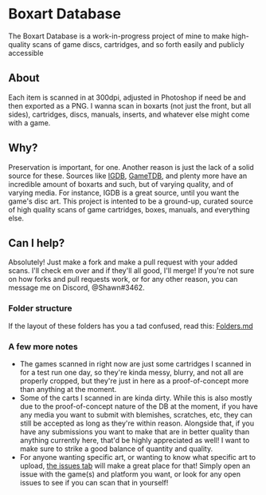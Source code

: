 # Boxart Database
The Boxart Database is a work-in-progress project of mine to make high-quality scans of game discs, cartridges, and so forth easily and publicly accessible

## About
Each item is scanned in at 300dpi, adjusted in Photoshop if need be and then exported as a PNG. I wanna scan in boxarts (not just the front, but all sides), cartridges, discs, manuals, inserts, and whatever else might come with a game.

## Why?
Preservation is important, for one. Another reason is just the lack of a solid source for these. Sources like [IGDB](https://www.igdb.com/discover), [GameTDB](https://www.gametdb.com/), and plenty more have an incredible amount of boxarts and such, but of varying quality, and of varying media. For instance, IGDB is a great source, until you want the game's disc art. This project is intented to be a ground-up, curated source of high quality scans of game cartridges, boxes, manuals, and everything else.

## Can I help?
Absolutely! Just make a fork and make a pull request with your added scans. I'll check em over and if they'll all good, I'll merge! If you're not sure on how forks and pull requests work, or for any other reason, you can message me on Discord, @Shawn#3462.

### Folder structure
If the layout of these folders has you a tad confused, read this: [Folders.md](https://github.com/shawnshyguy/Boxart/blob/master/Folders.md)

### A few more notes

- The games scanned in right now are just some cartridges I scanned in for a test run one day, so they're kinda messy, blurry, and not all are properly cropped, but they're just in here as a proof-of-concept more than anything at the moment.
- Some of the carts I scanned in are kinda dirty. While this is also mostly due to the proof-of-concept nature of the DB at the moment, if you have any media you want to submit with blemishes, scratches, etc, they can still be accepted as long as they're within reason. Alongside that, if you have any submissions you want to make that are in better quality than anything currently here, that'd be highly appreciated as well! I want to make sure to strike a good balance of quantity and quality.
- For anyone wanting specific art, or wanting to know what specific art to upload, [the issues tab](https://github.com/shawnshyguy/Boxart/issues) will make a great place for that! Simply open an issue with the game(s) and platform you want, or look for any open issues to see if you can scan that in yourself!
